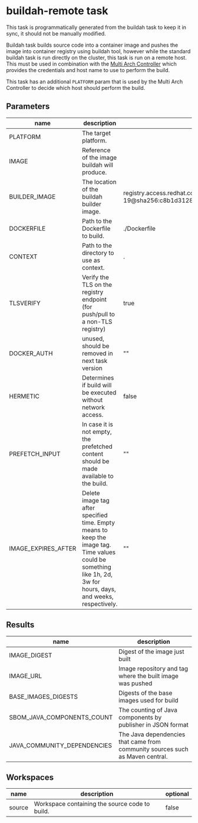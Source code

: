 # buildah-remote task

This task is programmatically generated from the buildah task to keep it in sync, it should not be manually modified.

Buildah task builds source code into a container image and pushes the image into container registry using buildah tool, however while the standard buildah task is run directly on the cluster, this task is run on a remote host. This must be used in combination with the [Multi Arch Controller](https://github.com/redhat-appstudio/multi-arch-controller) which provides the credentials and host name to use to perform the build.

This task has an additional `PLATFORM` param that is used by the Multi Arch Controller to decide which host should perform the build.



## Parameters
| name                | description                                                                                                                                                        |default value|required|
|---------------------|--------------------------------------------------------------------------------------------------------------------------------------------------------------------|---|---|
| PLATFORM            | The target platform.                                                                                                                                               ||true|
| IMAGE               | Reference of the image buildah will produce.                                                                                                                       ||true|
| BUILDER_IMAGE       | The location of the buildah builder image.                                                                                                                         |registry.access.redhat.com/ubi9/buildah:9.0.0-19@sha256:c8b1d312815452964885680fc5bc8d99b3bfe9b6961228c71a09c72ca8e915eb|false|
| DOCKERFILE          | Path to the Dockerfile to build.                                                                                                                                   |./Dockerfile|false|
| CONTEXT             | Path to the directory to use as context.                                                                                                                           |.|false|
| TLSVERIFY           | Verify the TLS on the registry endpoint (for push/pull to a non-TLS registry)                                                                                      |true|false|
| DOCKER_AUTH         | unused, should be removed in next task version                                                                                                                     |""|false|
| HERMETIC            | Determines if build will be executed without network access.                                                                                                       |false|false|
| PREFETCH_INPUT      | In case it is not empty, the prefetched content should be made available to the build.                                                                             |""|false|
| IMAGE_EXPIRES_AFTER | Delete image tag after specified time. Empty means to keep the image tag. Time values could be something like 1h, 2d, 3w for hours, days, and weeks, respectively. |""|false|

## Results
|name|description|
|---|---|
|IMAGE_DIGEST|Digest of the image just built|
|IMAGE_URL|Image repository and tag where the built image was pushed|
|BASE_IMAGES_DIGESTS|Digests of the base images used for build|
|SBOM_JAVA_COMPONENTS_COUNT|The counting of Java components by publisher in JSON format|
|JAVA_COMMUNITY_DEPENDENCIES|The Java dependencies that came from community sources such as Maven central.|

## Workspaces
|name|description|optional|
|---|---|---|
|source|Workspace containing the source code to build.|false|
